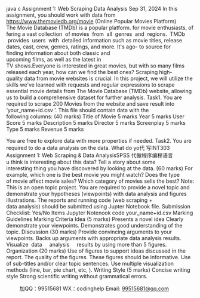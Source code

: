 java c
Assignment 1: Web Scraping  Data Analysis 
Sep 31, 2024
In this assignment, you should work with data from
https://www.themoviedb.org/movie (Online Popular Movies Platform)
The Movie Database (TMDb) is a popular platform. for movie enthusiasts, offering a vast collection  of movies  from  all  genres  and  regions.  TMDb  provides  users  with  detailed information such as movie titles, release dates, cast, crew, genres, ratings, and more. It's ago- to source for finding information about both classic and upcoming films, as well as the latest in TV shows.Everyone is interested in great movies, but with so many films released each year, how can we find the best ones? Scraping high-quality data from movie websites is crucial. In this project, we will utilize the skills we've learned with requests and regular expressions to scrape essential movie details from The Movie Database (TMDb) website, allowing us to build a comprehensive dataset for further analysis. 
Task1. You are required to scrape 200 Movies from the website and save result into
‘your_name+id.csv ’. This file should contain data with the following columns: (40 marks) Title of Movie 5 marks Year 5 marks User Score 5 marks Description 5 marks Director 5 marks Screenplay 5 marks Type 5 marks Revenue 5 marks 

You are free to explore data with more properties if needed.
Task2. You are required to do a data analysis on the data. What do yo代 写INT303 Assignment 1: Web Scraping & Data AnalysisSPSS
代做程序编程语言u think is interesting about this data? Tell a story about some interesting thing you have discovered by looking at the data. (60 marks) 
For example, which one is the best movie you might watch? Does the type of movie affect movie sales? Which category of movies sells the best?
Note: This is an open topic project. You are required to provide a novel topic and
demonstrate your hypotheses (viewpoints) with data analysis and figures illustrations. 
The reports and running code (web scraping + data analysis) should be submitted using Jupter Notebook file.
Submission Checklist: Yes/No Items 
Jupyter Notenook code 
your_name+id.csv 
Marking Guidelines  Marking Criteria 
Idea (5 marks) Presents a novel idea Clearly demonstrate your viewpoints. Demonstrates good understanding of the topic. Discussion (30 marks) Provide convincing arguments to your viewpoints. Backs up arguments with appropriate data analysis results. Visualize  data     analysis     results by using more than 5 figures. Organization (20 marks) Use of figures to support ideas discussed in the report. The quality of the figures. These figures should be informative. Use of sub-titles and/or clear topic sentences. Use multiple visualization methods (line, bar, pie chart, etc, ). Writing Style (5 marks) Concise writing style Strong scientific writing without grammatical errors. 






         
加QQ：99515681  WX：codinghelp  Email: 99515681@qq.com
